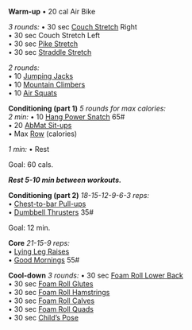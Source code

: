 **Warm-up**
• 20 cal Air Bike

_3 rounds:_
• 30 sec [Couch Stretch](https://www.youtube.com/watch?v=_PpBntRdK0o) Right  
• 30 sec Couch Stretch Left  
• 30 sec [Pike Stretch](https://www.youtube.com/watch?v=cjIznknOzU0)  
• 30 sec [Straddle Stretch](https://www.youtube.com/watch?v=iVuuUsadc6A)

_2 rounds:_  
• 10 [Jumping Jacks](https://www.youtube.com/watch?v=4zxWEEyPJpU)  
• 10 [Mountain Climbers](https://www.youtube.com/watch?v=1J4hRICVjRo)  
• 10 [Air Squats](https://www.youtube.com/watch?v=C_VtOYc6j5c)

**Conditioning (part 1)**
_5 rounds for max calories:_  
_2 min:_
• 10 [Hang Power Snatch](https://www.youtube.com/watch?v=-mLzQdVAwlw) 65#  
• 20 [AbMat Sit-ups](https://www.youtube.com/watch?v=EhG_x1bLHwE)  
• Max [Row](https://www.youtube.com/watch?v=S7HEm-fd534) (calories)

_1 min:_
• Rest

Goal: 60 cals.

**_Rest 5-10 min between workouts._**

**Conditioning (part 2)**
_18-15-12-9-6-3 reps:_  
• [Chest-to-bar Pull-ups](https://www.youtube.com/watch?v=p9Stan68FYM)  
• [Dumbbell Thrusters](https://www.youtube.com/watch?v=M5gEwLTtWbg) 35#

Goal: 12 min.

**Core**
_21-15-9 reps:_  
• [Lying Leg Raises](https://www.youtube.com/watch?v=9MwKPSTSic8)  
• [Good Mornings](https://www.youtube.com/watch?v=xPoLsMH5DpY) 55#

**Cool-down**
_3 rounds:_
• 30 sec [Foam Roll Lower Back](https://www.youtube.com/watch?v=XxA2QQBgJ0U)  
• 30 sec [Foam Roll Glutes](https://www.youtube.com/watch?v=XRY38hLNrb4)  
• 30 sec [Foam Roll Hamstrings](https://www.youtube.com/watch?v=MGd1riGV_Nc)  
• 30 sec [Foam Roll Calves](https://www.youtube.com/watch?v=FaHodmmOuUI)  
• 30 sec [Foam Roll Quads](https://www.youtube.com/watch?v=20eqcNJpHSo)  
• 30 sec [Child’s Pose](https://www.youtube.com/watch?v=s-HDLc3fTG0)